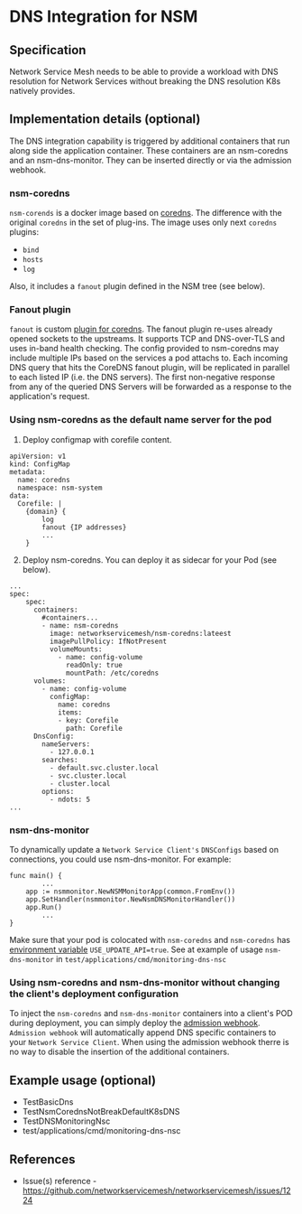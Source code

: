DNS Integration for NSM
============================

Specification
-------------

Network Service Mesh needs to be able to provide a workload with DNS resolution for Network Services without breaking the DNS resolution K8s natively provides.

Implementation details (optional)
---------------------------------

The DNS integration capability is triggered by additional containers that run along side the application container.  These containers are an nsm-coredns and an nsm-dns-monitor.  They can be inserted directly or via the admission webhook. 

### nsm-coredns
`nsm-corends` is a docker image based on [coredns](https://github.com/coredns/coredns.io/blob/master/content/manual/what.md). The difference with the original `coredns` in the set of plug-ins. 
The image uses only next `coredns` plugins:
* `bind`
* `hosts`
* `log`

Also, it includes a `fanout` plugin defined in the NSM tree (see below).	
### Fanout plugin
`fanout` is custom [plugin for coredns](https://coredns.io/manual/plugins/).
The fanout plugin re-uses already opened sockets to the upstreams. It supports TCP and DNS-over-TLS and uses in-band health checking.  The config provided to nsm-coredns may include multiple IPs based on the services a pod attachs to. 
Each incoming DNS query that hits the CoreDNS fanout plugin, will be replicated in parallel to each listed IP (i.e. the DNS servers). The first non-negative response from any of the queried DNS Servers will be forwarded as a response to the application's request.

### Using nsm-coredns as the default name server for the pod
1) Deploy configmap with corefile content.
```
apiVersion: v1
kind: ConfigMap
metadata:
  name: coredns
  namespace: nsm-system
data:
  Corefile: |
    {domain} {
        log
        fanout {IP addresses}
        ...
    }
```
2) Deploy nsm-coredns. You can deploy it as sidecar for your Pod (see below).
```
...
spec:
    spec:
      containers:
        #containers...
        - name: nsm-coredns
          image: networkservicemesh/nsm-coredns:lateest
          imagePullPolicy: IfNotPresent
          volumeMounts: 
            - name: config-volume
              readOnly: true
              mountPath: /etc/coredns
      volumes:
        - name: config-volume
          configMap:
            name: coredns
            items:
            - key: Corefile
              path: Corefile
      DnsConfig:
        nameServers:
          - 127.0.0.1
        searches:
          - default.svc.cluster.local
          - svc.cluster.local
          - cluster.local
        options:
          - ndots: 5
...
```
### nsm-dns-monitor
To dynamically update a `Network Service Client's` `DNSConfigs` based on connections, you could use nsm-dns-monitor. For example:
```
func main() {
        ...
    app := nsmmonitor.NewNSMMonitorApp(common.FromEnv())
    app.SetHandler(nsmmonitor.NewNsmDNSMonitorHandler())
    app.Run()
        ...
}
``` 
Make sure that your pod is colocated with `nsm-coredns` and `nsm-coredns` has [environment variable](https://github.com/networkservicemesh/networkservicemesh/blob/master/docs/env.md) `USE_UPDATE_API=true`.
See at example of usage `nsm-dns-monitor` in `test/applications/cmd/monitoring-dns-nsc`

### Using nsm-coredns and nsm-dns-monitor without changing the client's deployment configuration
To inject the `nsm-coredns` and `nsm-dns-monitor` containers into a client's POD during deployment, you can simply deploy the [admission webhook](https://github.com/networkservicemesh/networkservicemesh/blob/master/docs/spec/admission.md). `Admission webhook` will automatically append DNS specific containers to your `Network Service Client`.  When using the admission webhook
therre is no way to disable the insertion of the additional containers. 

Example usage (optional)
------------------------

* TestBasicDns
* TestNsmCorednsNotBreakDefaultK8sDNS
* TestDNSMonitoringNsc
* test/applications/cmd/monitoring-dns-nsc

References
----------
* Issue(s) reference - https://github.com/networkservicemesh/networkservicemesh/issues/1224
